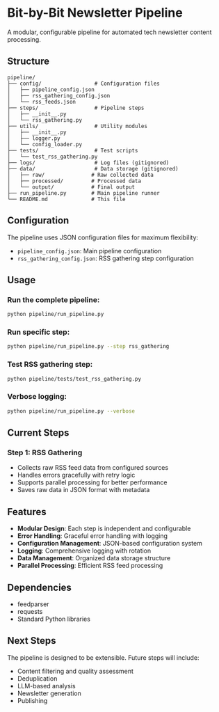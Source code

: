 # Bit-by-Bit Newsletter Pipeline

A modular, configurable pipeline for automated tech newsletter content processing.

## Structure

```
pipeline/
├── config/                 # Configuration files
│   ├── pipeline_config.json
│   ├── rss_gathering_config.json
│   └── rss_feeds.json
├── steps/                  # Pipeline steps
│   ├── __init__.py
│   └── rss_gathering.py
├── utils/                  # Utility modules
│   ├── __init__.py
│   ├── logger.py
│   └── config_loader.py
├── tests/                  # Test scripts
│   └── test_rss_gathering.py
├── logs/                   # Log files (gitignored)
├── data/                   # Data storage (gitignored)
│   ├── raw/               # Raw collected data
│   ├── processed/         # Processed data
│   └── output/            # Final output
├── run_pipeline.py        # Main pipeline runner
└── README.md              # This file
```

## Configuration

The pipeline uses JSON configuration files for maximum flexibility:

- `pipeline_config.json`: Main pipeline configuration
- `rss_gathering_config.json`: RSS gathering step configuration

## Usage

### Run the complete pipeline:
```bash
python pipeline/run_pipeline.py
```

### Run specific step:
```bash
python pipeline/run_pipeline.py --step rss_gathering
```

### Test RSS gathering step:
```bash
python pipeline/tests/test_rss_gathering.py
```

### Verbose logging:
```bash
python pipeline/run_pipeline.py --verbose
```

## Current Steps

### Step 1: RSS Gathering
- Collects raw RSS feed data from configured sources
- Handles errors gracefully with retry logic
- Supports parallel processing for better performance
- Saves raw data in JSON format with metadata

## Features

- **Modular Design**: Each step is independent and configurable
- **Error Handling**: Graceful error handling with logging
- **Configuration Management**: JSON-based configuration system
- **Logging**: Comprehensive logging with rotation
- **Data Management**: Organized data storage structure
- **Parallel Processing**: Efficient RSS feed processing

## Dependencies

- feedparser
- requests
- Standard Python libraries

## Next Steps

The pipeline is designed to be extensible. Future steps will include:
- Content filtering and quality assessment
- Deduplication
- LLM-based analysis
- Newsletter generation
- Publishing
